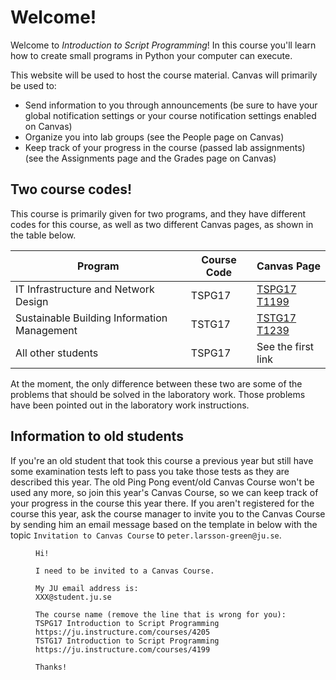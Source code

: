# Welcome!
Welcome to *Introduction to Script Programming*! In this course you'll learn how to create small programs in Python your computer can execute.

This website will be used to host the course material. Canvas will primarily be used to:

* Send information to you through announcements (be sure to have your global notification settings or your course notification settings enabled on Canvas)
* Organize you into lab groups (see the People page on Canvas)
* Keep track of your progress in the course (passed lab assignments) (see the Assignments page and the Grades page on Canvas)

## Two course codes!
This course is primarily given for two programs, and they have different codes for this course, as well as two different Canvas pages, as shown in the table below.

| Program                                     | Course Code | Canvas Page                                             |
|---------------------------------------------|-------------|---------------------------------------------------------|
| IT Infrastructure and Network Design        | TSPG17      | [TSPG17 T1199](https://ju.instructure.com/courses/4205) |
| Sustainable Building Information Management | TSTG17      | [TSTG17 T1239](https://ju.instructure.com/courses/4199) |
| All other students                          | TSPG17      | See the first link                                      |

At the moment, the only difference between these two are some of the problems that should be solved in the laboratory work. Those problems have been pointed out in the laboratory work instructions.

## Information to old students
If you're an old student that took this course a previous year but still have some examination tests left to pass you take those tests as they are described this year. The old Ping Pong event/old Canvas Course won't be used any more, so join this year's Canvas Course, so we can keep track of your progress in the course this year there. If you aren't registered for the course this year, ask the course manager to invite you to the Canvas Course by sending him an email message based on the template in <FigureNumber /> below with the topic `Invitation to Canvas Course` to `peter.larsson-green@ju.se`.

<Figure caption="Template for email message to be invited to a Canvas Course. Replace XXX with your own value, and only keep the course you want to be invited to.">

```
Hi!

I need to be invited to a Canvas Course.

My JU email address is:
XXX@student.ju.se

The course name (remove the line that is wrong for you):
TSPG17 Introduction to Script Programming https://ju.instructure.com/courses/4205
TSTG17 Introduction to Script Programming https://ju.instructure.com/courses/4199

Thanks!
```

</Figure>